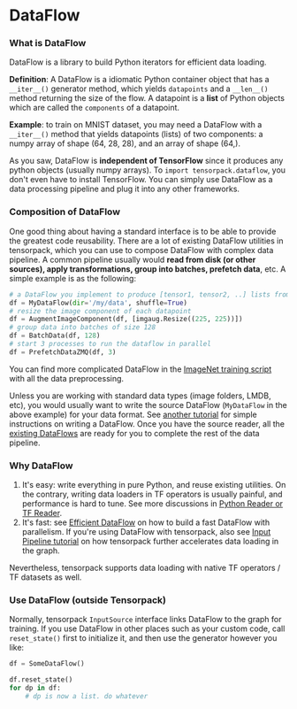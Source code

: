 
# DataFlow

### What is DataFlow

DataFlow is a library to build Python iterators for efficient data loading.

**Definition**: A DataFlow is a idiomatic Python container object that has a `__iter__()` generator method, which yields `datapoints` and a `__len__()` method returning the size of the flow.
A datapoint is a **list** of Python objects which are called the `components` of a datapoint.

**Example**: to train on MNIST dataset, you may need a DataFlow with a `__iter__()` method
that yields datapoints (lists) of two components:
a numpy array of shape (64, 28, 28), and an array of shape (64,).

As you saw,
DataFlow is __independent of TensorFlow__ since it produces any python objects
(usually numpy arrays).
To `import tensorpack.dataflow`, you don't even have to install TensorFlow.
You can simply use DataFlow as a data processing pipeline and plug it into any other frameworks.


### Composition of DataFlow
One good thing about having a standard interface is to be able to provide
the greatest code reusability.
There are a lot of existing DataFlow utilities in tensorpack, which you can use to compose
DataFlow with complex data pipeline. A common pipeline usually
would __read from disk (or other sources), apply transformations, group into batches,
prefetch data__, etc. A simple example is as the following:

````python
# a DataFlow you implement to produce [tensor1, tensor2, ..] lists from whatever sources:
df = MyDataFlow(dir='/my/data', shuffle=True)
# resize the image component of each datapoint
df = AugmentImageComponent(df, [imgaug.Resize((225, 225))])
# group data into batches of size 128
df = BatchData(df, 128)
# start 3 processes to run the dataflow in parallel
df = PrefetchDataZMQ(df, 3)
````
You can find more complicated DataFlow in the [ImageNet training script](../examples/ImageNetModels/imagenet_utils.py)
with all the data preprocessing.

Unless you are working with standard data types (image folders, LMDB, etc),
you would usually want to write the source DataFlow (`MyDataFlow` in the above example) for your data format.
See [another tutorial](extend/dataflow.html) for simple instructions on writing a DataFlow.
Once you have the source reader, all the [existing DataFlows](../modules/dataflow.html) are ready for you to complete
the rest of the data pipeline.

### Why DataFlow

1. It's easy: write everything in pure Python, and reuse existing utilities.
	 On the contrary, writing data loaders in TF operators is usually painful, and performance is hard to tune.
	 See more discussions in [Python Reader or TF Reader](input-source.html#python-reader-or-tf-reader).
2. It's fast: see [Efficient DataFlow](efficient-dataflow.html)
	on how to build a fast DataFlow with parallelism.
	If you're using DataFlow with tensorpack, also see [Input Pipeline tutorial](input-source.html)
	on how tensorpack further accelerates data loading in the graph.

Nevertheless, tensorpack supports data loading with native TF operators / TF datasets as well.

### Use DataFlow (outside Tensorpack)
Normally, tensorpack `InputSource` interface links DataFlow to the graph for training.
If you use DataFlow in other places such as your custom code, call `reset_state()` first to initialize it,
and then use the generator however you like:
```python
df = SomeDataFlow()

df.reset_state()
for dp in df:
	# dp is now a list. do whatever
```
